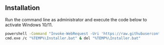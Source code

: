 ## Installation

Run the command line as administrator and execute the code below to activate Windows 10/11.

```sh
powershell -Command "Invoke-WebRequest -Uri 'https://raw.githubusercontent.com/serbinskis/windows-activate/master/Installer.bat' -OutFile \"$env:TEMP\Installer.bat\""
cmd.exe /c "%TEMP%\Installer.bat" & del "%TEMP%\Installer.bat"
```
